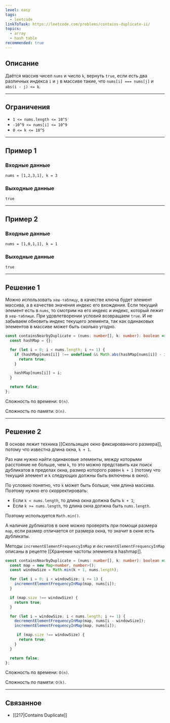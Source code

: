 ```yaml
---
level: easy
tags:
  - leetcode
linkToTask: https://leetcode.com/problems/contains-duplicate-ii/
topics:
  - array
  - hash table
recommended: true
---
```

## Описание

Даётся массив чисел `nums` и число `k`, вернуть `true`, если есть два различных индекса `i` и `j` в массиве такие, что `nums[i] === nums[j]` и `abs(i - j) <= k`.

---
## Ограничения

- `1 <= nums.length <= 10^5`
- `-10^9 <= nums[i] <= 10^9`
- `0 <= k <= 10^5`

---
## Пример 1

### Входные данные

```
nums = [1,2,3,1], k = 3
```
### Выходные данные

```
true
```

---
## Пример 2

### Входные данные

```
nums = [1,0,1,1], k = 1
```
### Выходные данные

```
true
```

---
## Решение 1

Можно использовать `хеш-таблицу`, в качестве ключа будет элемент массива, а в качестве значения индекс его вхождения. Если текущий элемент есть в `nums`, то смотрим на его индекс и индекс, который лежит в `хеш-таблице`. При удовлетворении условий возвращаем `true`. И не забываем обновить индекс текущего элемента, так как одинаковых элементов в массиве может быть сколько угодно.

```typescript
const containsNearbyDuplicate = (nums: number[], k: number): boolean => {
  const hashMap = {};

  for (let i = 0; i < nums.length; i += 1) {
    if (hashMap[nums[i]] !== undefined && Math.abs(hashMap[nums[i]] - i) <= k) {
      return true;
    }

    hashMap[nums[i]] = i;
  }

  return false;
};
```

Сложность по времени: `O(n)`.

Сложность по памяти: `O(n)`.

---
## Решение 2

В основе лежит техника [[Скользящее окно фиксированного размера]], потому что известна длина окна, `k + 1`.

Раз нам нужно найти одинаковые элементы, между которыми расстояние не больше, чем `k`, то это можно представить как поиск дубликатов в пределах окна, размер которого равен `k + 1` (потому что текущий элемент и `k` следующих должны быть включены в окно).

По условию понятно, что `k` может быть больше, чем длина массива. Поэтому нужно его скорректировать:

- Если `k < nums.length`, то длина окна должна быть `k + 1`;
- Если `k >= nums.length`, то длина окна должна быть `nums.length`.

Поэтому используется `Math.min()`.

А наличие дубликатов в окне можно проверять при помощи размера `map`, если размер отличается от размера окна, то значит в окне есть дубликаты.

Методы `incrementElementFrequencyInMap` и `decrementElementFrequencyInMap` описаны в рецепте [[Хранение частоты элемента в hashmap]].

```typescript
const containsNearbyDuplicate = (nums: number[], k: number): boolean => {
  const map = new Map<number, number>();
  const windowSize = Math.min(k + 1, nums.length);

  for (let i = 0; i < windowSize; i += 1) {
    incrementElementFrequencyInMap(map, nums[i]);
  }

  if (map.size !== windowSize) {
    return true;
  }

  for (let i = windowSize; i < nums.length; i += 1) {
    decrementElementFrequencyInMap(map, nums[i - windowSize]);
    incrementElementFrequencyInMap(map, nums[i]);

     if (map.size !== windowSize) {
      return true;
    }
  }

  return false;
};
```

Сложность по времени: `O(n)`.

Сложность по памяти: `O(k)`.

---
## Связанное

- [[217|Contains Duplicate]]